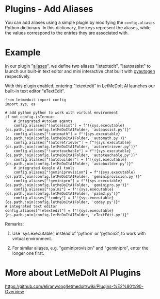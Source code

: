# Plugins - Add Aliases

You can add aliases using a simple plugin by modifying the `config.aliases` Python dictionary. In this dictionary, the keys represent the aliases, while the values correspond to the entries they are associated with.

# Example

In our plugin "[aliases](https://github.com/eliranwong/letmedoit/tree/main/package/letmedoit/plugins/aliases.py)", we define two aliases "!etextedit", "!autoassist" to launch our built-in text editor and mini interactive chat built with [pyautogen](https://www.google.com/url?sa=t&rct=j&q=&esrc=s&source=web&cd=&ved=2ahUKEwiHqo-s1saCAxX0QUEAHePECb4QFnoECA4QAQ&url=https%3A%2F%2Fmicrosoft.github.io%2Fautogen%2Fdocs%2FGetting-Started%2F&usg=AOvVaw211hBMU7JxQ7ywTVeZg2iy&opi=89978449) respectively.

With this plugin enabled, entering "!etextedit" in LetMeDoIt AI launches our built-in text editor "eTextEdit".

```
from letmedoit import config
import sys, os

# add python python to work with virtual environment
if not config.isTermux:
    # integrated AutoGen agents
    config.aliases["!autoassist"] = f"!{sys.executable} {os.path.join(config.letMeDoItAIFolder, 'autoassist.py')}"
    config.aliases["!automath"] = f"!{sys.executable} {os.path.join(config.letMeDoItAIFolder, 'automath.py')}"
    config.aliases["!autoretriever"] = f"!{sys.executable} {os.path.join(config.letMeDoItAIFolder, 'autoretriever.py')}"
    config.aliases["!autoteachable"] = f"!{sys.executable} {os.path.join(config.letMeDoItAIFolder, 'autoteachable.py')}"
    config.aliases["!autobuilder"] = f"!{sys.executable} {os.path.join(config.letMeDoItAIFolder, 'autobuilder.py')}"
    # integrated Google AI tools
    config.aliases["!geminiprovision"] = f"!{sys.executable} {os.path.join(config.letMeDoItAIFolder, 'geminiprovision.py')}"
    config.aliases["!geminipro"] = f"!{sys.executable} {os.path.join(config.letMeDoItAIFolder, 'geminipro.py')}"
    config.aliases["!palm2"] = f"!{sys.executable} {os.path.join(config.letMeDoItAIFolder, 'palm2.py')}"
    config.aliases["!codey"] = f"!{sys.executable} {os.path.join(config.letMeDoItAIFolder, 'codey.py')}"
# integrated text editor
config.aliases["!etextedit"] = f"!{sys.executable} {os.path.join(config.letMeDoItAIFolder, 'eTextEdit.py')}"
```

Remarks:

1) Use 'sys.executable', instead of 'python' or 'python3', to work with virtual environment.

2) For similar aliases, e.g. "geminiprovision" and "geminipro", enter the longer one first.

# More about LetMeDoIt AI Plugins

https://github.com/eliranwong/letmedoit/wiki/Plugins-%E2%80%90-Overview
